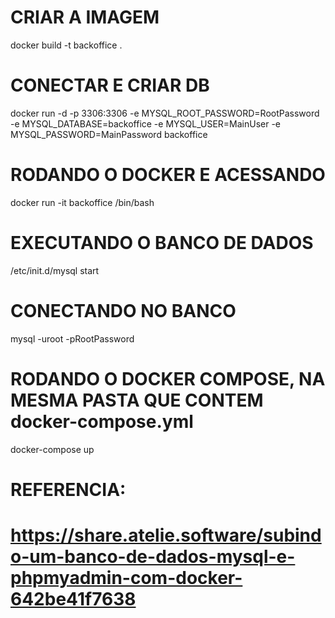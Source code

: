 # CRIAR A IMAGEM
docker build -t backoffice .

# CONECTAR E CRIAR DB
docker run -d -p 3306:3306 -e MYSQL_ROOT_PASSWORD=RootPassword -e MYSQL_DATABASE=backoffice -e MYSQL_USER=MainUser -e MYSQL_PASSWORD=MainPassword backoffice

# RODANDO O DOCKER E ACESSANDO
docker run -it backoffice /bin/bash

# EXECUTANDO O BANCO DE DADOS
/etc/init.d/mysql start

# CONECTANDO NO BANCO
mysql -uroot -pRootPassword

# RODANDO O DOCKER COMPOSE, NA MESMA PASTA QUE CONTEM docker-compose.yml
docker-compose up
# REFERENCIA:
# https://share.atelie.software/subindo-um-banco-de-dados-mysql-e-phpmyadmin-com-docker-642be41f7638
